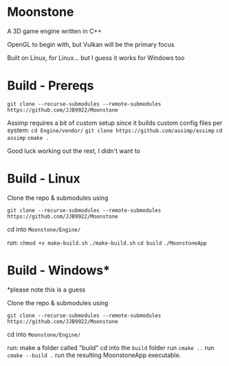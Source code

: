 # Moonstone

A 3D game engine written in C++

OpenGL to begin with, but Vulkan will be the primary focus

Built on Linux, for Linux... but I guess it works for Windows too

# Build - Prereqs

`git clone --recurse-submodules --remote-submodules https://github.com/JJB9922/Moonstone`

Assimp requires a bit of custom setup since it builds custom config files per system:
`cd Engine/vendor/`
`git clone https://github.com/assimp/assimp`
`cd assimp`
`cmake .`

Good luck working out the rest, I didn't want to

# Build - Linux

Clone the repo & submodules using

`git clone --recurse-submodules --remote-submodules https://github.com/JJB9922/Moonstone`

cd into `Moonstone/Engine/`

run:
`chmod +x make-build.sh`
`./make-build.sh`
`cd build`
`./MoonstoneApp`


# Build - Windows*

*please note this is a guess

Clone the repo & submodules using

`git clone --recurse-submodules --remote-submodules https://github.com/JJB9922/Moonstone`

cd into `Moonstone/Engine/`

run:
make a folder called "build"
cd into the `build` folder
run `cmake ..`
run `cmake --build .`
run the resulting MoonstoneApp executable.
